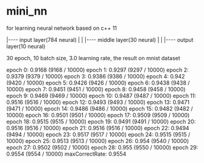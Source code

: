 # mini_nn
for learning neural network based on c++ 11

|---- input layer(784 neural)
|            |
|---- middle layer(30 neural)
|            |
|---- output layer(10 neural)

30 epoch, 10 batch size, 3.0 learning rate, the result on mnist dataset

epoch 0: 0.9168 (9168 / 10000)
epoch 1: 0.9297 (9297 / 10000)
epoch 2: 0.9379 (9379 / 10000)
epoch 3: 0.9386 (9386 / 10000)
epoch 4: 0.942 (9420 / 10000)
epoch 5: 0.9426 (9426 / 10000)
epoch 6: 0.9438 (9438 / 10000)
epoch 7: 0.9451 (9451 / 10000)
epoch 8: 0.9458 (9458 / 10000)
epoch 9: 0.9469 (9469 / 10000)
epoch 10: 0.9487 (9487 / 10000)
epoch 11: 0.9516 (9516 / 10000)
epoch 12: 0.9493 (9493 / 10000)
epoch 13: 0.9471 (9471 / 10000)
epoch 14: 0.9486 (9486 / 10000)
epoch 15: 0.9482 (9482 / 10000)
epoch 16: 0.9501 (9501 / 10000)
epoch 17: 0.9509 (9509 / 10000)
epoch 18: 0.9515 (9515 / 10000)
epoch 19: 0.9491 (9491 / 10000)
epoch 20: 0.9516 (9516 / 10000)
epoch 21: 0.9516 (9516 / 10000)
epoch 22: 0.9494 (9494 / 10000)
epoch 23: 0.9517 (9517 / 10000)
epoch 24: 0.9515 (9515 / 10000)
epoch 25: 0.9513 (9513 / 10000)
epoch 26: 0.954 (9540 / 10000)
epoch 27: 0.9502 (9502 / 10000)
epoch 28: 0.955 (9550 / 10000)
epoch 29: 0.9554 (9554 / 10000)
maxCorrectRate: 0.9554


